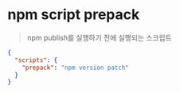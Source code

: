 # npm script prepack

> npm publish를 실행하기 전에 실행되는 스크립트

```json
{
  "scripts": {
    "prepack": "npm version patch"
  }
}
```
